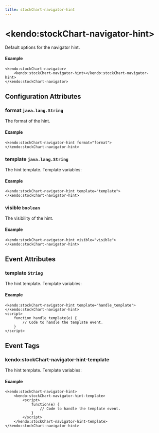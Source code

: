 ```yaml
---
title: stockChart-navigator-hint
---
```


# \<kendo:stockChart-navigator-hint\>

Default options for the navigator hint.

#### Example
    <kendo:stockChart-navigator>
        <kendo:stockChart-navigator-hint></kendo:stockChart-navigator-hint>
    </kendo:stockChart-navigator>

## Configuration Attributes

### format `java.lang.String`

The format of the hint.

#### Example
    <kendo:stockChart-navigator-hint format="format">
    </kendo:stockChart-navigator-hint>

### template `java.lang.String`

The hint template.
Template variables:

#### Example
    <kendo:stockChart-navigator-hint template="template">
    </kendo:stockChart-navigator-hint>

### visible `boolean`

The visibility of the hint.

#### Example
    <kendo:stockChart-navigator-hint visible="visible">
    </kendo:stockChart-navigator-hint>


## Event Attributes

### template `String`

The hint template.
Template variables:


#### Example
    <kendo:stockChart-navigator-hint template="handle_template">
    </kendo:stockChart-navigator-hint>
    <script>
        function handle_template(e) {
            // Code to handle the template event.
        }
    </script>

## Event Tags

### kendo:stockChart-navigator-hint-template

The hint template.
Template variables:


#### Example
    <kendo:stockChart-navigator-hint>
        <kendo:stockChart-navigator-hint-template>
            <script>
                function(e) {
                    // Code to handle the template event.
                }
            </script>
        </kendo:stockChart-navigator-hint-template>
    </kendo:stockChart-navigator-hint>

